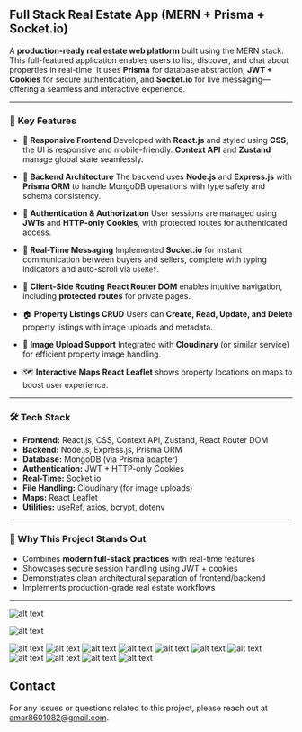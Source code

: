 ##  Full Stack Real Estate App (MERN + Prisma + Socket.io)

A **production-ready real estate web platform** built using the MERN stack. This full-featured application enables users to list, discover, and chat about properties in real-time. It uses **Prisma** for database abstraction, **JWT + Cookies** for secure authentication, and **Socket.io** for live messaging—offering a seamless and interactive experience.

---

### 🚀 **Key Features**

* 🔷 **Responsive Frontend**
  Developed with **React.js** and styled using **CSS**, the UI is responsive and mobile-friendly. **Context API** and **Zustand** manage global state seamlessly.

* 🧠 **Backend Architecture**
  The backend uses **Node.js** and **Express.js** with **Prisma ORM** to handle MongoDB operations with type safety and schema consistency.

* 🔐 **Authentication & Authorization**
  User sessions are managed using **JWTs** and **HTTP-only Cookies**, with protected routes for authenticated access.

* 💬 **Real-Time Messaging**
  Implemented **Socket.io** for instant communication between buyers and sellers, complete with typing indicators and auto-scroll via `useRef`.

* 🧭 **Client-Side Routing**
  **React Router DOM** enables intuitive navigation, including **protected routes** for private pages.

* 🏠 **Property Listings CRUD**
  Users can **Create, Read, Update, and Delete** property listings with image uploads and metadata.

* 📸 **Image Upload Support**
  Integrated with **Cloudinary** (or similar service) for efficient property image handling.

* 🗺️ **Interactive Maps**
  **React Leaflet** shows property locations on maps to boost user experience.

---

### 🛠 **Tech Stack**

* **Frontend:** React.js, CSS, Context API, Zustand, React Router DOM
* **Backend:** Node.js, Express.js, Prisma ORM
* **Database:** MongoDB (via Prisma adapter)
* **Authentication:** JWT + HTTP-only Cookies
* **Real-Time:** Socket.io
* **File Handling:** Cloudinary (for image uploads)
* **Maps:** React Leaflet
* **Utilities:** useRef, axios, bcrypt, dotenv

---

### 📌 Why This Project Stands Out

* Combines **modern full-stack practices** with real-time features
* Showcases secure session handling using JWT + cookies
* Demonstrates clean architectural separation of frontend/backend
* Implements production-grade real estate workflows
<!-- * Highly scalable and extensible for future features (e.g., payments, saved listings, admin panel) -->

---

<!-- ### ✅ Possible Add-Ons / Future Enhancements

* Admin dashboard for managing users and listings
* Full-text search with MongoDB Atlas or Algolia
* Stripe integration for paid promotions or premium listings
* Advanced filtering/sorting by price, location, and features
* Notifications using WebSockets or Push API -->


![alt text](ER-DIAGRAM/1.png)
<!-- ------------------------------------ -->
![alt text](ER-DIAGRAM/2.png)

![alt text](ER-DIAGRAM/a.png)
![alt text](ER-DIAGRAM/b.png)
![alt text](ER-DIAGRAM/c.png)
![alt text](ER-DIAGRAM/d.png)
![alt text](ER-DIAGRAM/e.png)
![alt text](ER-DIAGRAM/f.png)
![alt text](ER-DIAGRAM/g.png)
![alt text](ER-DIAGRAM/h.png)
![alt text](ER-DIAGRAM/i.png)
![alt text](ER-DIAGRAM/j.png)
![alt text](ER-DIAGRAM/k.png)

<!-- 
# RealState Thunder Client Collection

## Overview

This repository contains a **Thunder Client Collection** for the **RealState** project, which includes various API requests related to authentication, user management, and post handling. The collection is designed to facilitate testing and interaction with the backend of the RealState system, which is built around user authentication, data management, and secure access to protected routes.




## API Requests

### Authentication APIs

1. **Register User** (`POST`)
   - **URL**: `http://localhost:8000/api/auth/register`
   - **Description**: Registers a new user.
   - **Header**:
   Content-Type: application/json
   - **Body**:
     ```json
     {
       "username": "wolf",
       "email": "wolf@wolf.com",
       "password": "wolf"
     }
     ```

2. **Login** (`POST`)
   - **URL**: `http://localhost:8000/api/auth/login`
   - **Description**: Logs in a user.
   - **Body**:
     ```json
     {
       "username": "wolf",
       "password": "wolf"
     }
     ```

3. **Logout** (`POST`)
   - **URL**: `http://localhost:8000/api/auth/logout`
   - **Description**: Logs out the user.
   - **Headers**:
     - Cookie: `<JWT_TOKEN>`

### User APIs

4. **Get All Users** (`GET`)
   - **URL**: `http://localhost:8000/api/users/`
   - **Description**: Retrieves a list of all users.

5. **Get Single User** (`GET`)
   - **URL**: `http://localhost:8000/api/users/:userId`
   - **Description**: Retrieves details for a single user.
   - Example: `http://localhost:8000/api/users/66c32a7094cc344f2351361d`

6. **Update User** (`PUT`)
   - **URL**: `http://localhost:8000/api/users/:userId`
   - **Description**: Updates a user's details.
   - **Body**:
     ```json
     {
       "username": "mogambo",
       "email": "mogambo@wolf.com",
       "password": "mogambo"
     }
     ```

7. **Delete User** (`GET`)
   - **URL**: `http://localhost:8000/api/users/:userId`
   - **Description**: Deletes a user from the database.

### Protected Routes

8. **Test Protected Route** (`GET`)
   - **URL**: `http://localhost:8000/api/test/should-be-logged-in`
   - **Description**: Tests access to a route requiring user authentication.
   - **Headers**:
     - Cookie: `<JWT_TOKEN>`

9. **Test Admin Route** (`GET`)
   - **URL**: `http://localhost:8000/api/test/should-be-Admin`
   - **Description**: Tests access to a route restricted to admins.
   - **Headers**:
     - Cookie: `<JWT_TOKEN>`

### Post APIs

10. **Get All Posts** (`GET`)
    - **URL**: `http://localhost:8000/api/posts`
    - **Description**: Retrieves a list of all posts.

11. **Get Single Post** (`GET`)
    - **URL**: `http://localhost:8000/api/post/:postId`
    - **Description**: Retrieves details of a single post.
    - Example: `http://localhost:8000/api/post/66f54be0ad86a5b568401617`

12. **Update Post** (`PUT`)
    - **URL**: `http://localhost:8000/api/post/:postId`
    - **Description**: Updates the details of an existing post.

## How to Use

1. **Import Collection**: Open Thunder Client and import the JSON collection by navigating to the "Collections" tab.
2. **Set Environment**: Make sure your backend server is running locally or update the `localhost` URLs to your deployed backend if applicable.
3. **Send Requests**: Use the different requests within the collection to interact with your backend and verify functionality. -->


## Contact

For any issues or questions related to this project, please reach out at amar8601082@gmail.com.
